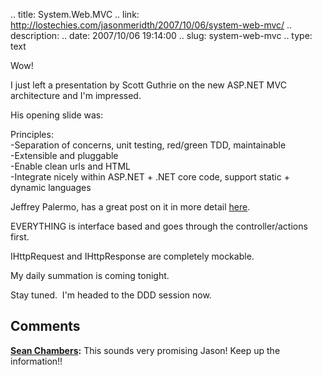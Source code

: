 .. title: System.Web.MVC
.. link: http://lostechies.com/jasonmeridth/2007/10/06/system-web-mvc/
.. description: 
.. date: 2007/10/06 19:14:00
.. slug: system-web-mvc
.. type: text


Wow!

I just left a presentation by Scott Guthrie on the new ASP.NET MVC architecture and I'm impressed.

His opening slide was:  
  
Principles:  
-Separation of concerns, unit testing, red/green TDD, maintainable  
-Extensible and pluggable  
-Enable clean urls and HTML  
-Integrate nicely within ASP.NET + .NET core code, support static + dynamic languages

Jeffrey Palermo, has a great post on it in more detail [here](http://codebetter.com/blogs/jeffrey.palermo/archive/2007/10/05/altnetconf-scott-guthrie-announces-asp-net-mvc-framework-at-alt-net-conf.aspx).

EVERYTHING is interface based and goes through the controller/actions first.

IHttpRequest and IHttpResponse are completely mockable.

My daily summation is coming tonight.

Stay tuned.  I'm headed to the DDD session now.

## Comments

**[Sean Chambers](#156 "2007-10-06 21:27:05"):** This sounds very promising Jason! Keep up the information!!

